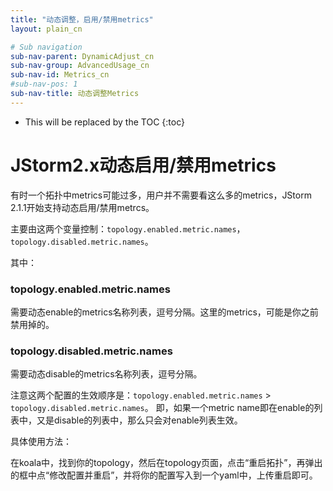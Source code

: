 ```yaml
---
title: "动态调整，启用/禁用metrics"
layout: plain_cn

# Sub navigation
sub-nav-parent: DynamicAdjust_cn
sub-nav-group: AdvancedUsage_cn
sub-nav-id: Metrics_cn
#sub-nav-pos: 1
sub-nav-title: 动态调整Metrics
---
```


* This will be replaced by the TOC
{:toc}

# JStorm2.x动态启用/禁用metrics

有时一个拓扑中metrics可能过多，用户并不需要看这么多的metrics，JStorm 2.1.1开始支持动态启用/禁用metrcs。

主要由这两个变量控制：`topology.enabled.metric.names`，`topology.disabled.metric.names`。

其中：

### topology.enabled.metric.names
需要动态enable的metrics名称列表，逗号分隔。这里的metrics，可能是你之前禁用掉的。

### topology.disabled.metric.names
需要动态disable的metrics名称列表，逗号分隔。

注意这两个配置的生效顺序是：`topology.enabled.metric.names` > `topology.disabled.metric.names`。
即，如果一个metric name即在enable的列表中，又是disable的列表中，那么只会对enable列表生效。

具体使用方法：

在koala中，找到你的topology，然后在topology页面，点击“重启拓扑”，再弹出的框中点“修改配置并重启”，并将你的配置写入到一个yaml中，上传重启即可。